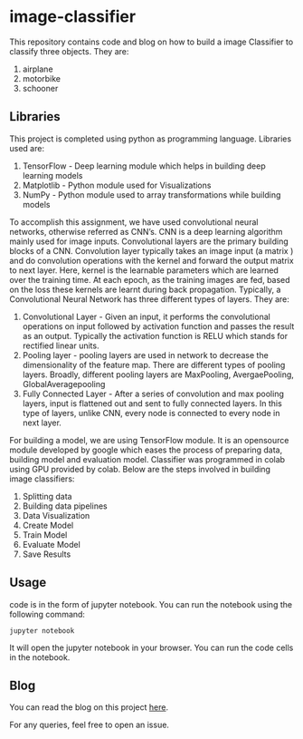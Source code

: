 # image-classifier

This repository contains code and blog on how to build a image Classifier to classify three objects. They are: 
 1. airplane
 2. motorbike
 3. schooner

## Libraries
 This project is completed using python as programming language. 
 Libraries used are:
 1. TensorFlow - Deep learning module which helps in building deep learning models
 2. Matplotlib - Python module used for Visualizations
 3. NumPy - Python module used to array transformations while building models

 To accomplish this assignment, we have used convolutional neural networks, otherwise referred as CNN’s. 
CNN is a deep learning algorithm mainly used for image inputs. Convolutional layers are the primary 
building blocks of a CNN. Convolution layer typically takes an image input (a matrix ) and do convolution 
operations with the kernel and forward the output matrix to next layer. Here, kernel is the learnable 
parameters which are learned over the training time. At each epoch, as the training images are fed, based 
on the loss these kernels are learnt during back propagation. Typically, a Convolutional Neural Network has 
three different types of layers. They are:
 1. Convolutional Layer - Given an input, it performs the convolutional operations on input followed by 
activation function and passes the result as an output. Typically the activation function is RELU which 
stands for rectified linear units.
 2. Pooling layer - pooling layers are used in network to decrease the dimensionality of the feature map. 
There are different types of pooling layers. Broadly, different pooling layers are MaxPooling, 
AvergaePooling, GlobalAveragepooling
 3. Fully Connected Layer - After a series of convolution and max pooling layers, input is flattened out and 
sent to fully connected layers. In this type of layers, unlike CNN, every node is connected to every node 
in next layer.

 For building a model, we are using TensorFlow module. It is an opensource module developed by google 
which eases the process of preparing data, building model and evaluation model. Classifier was 
programmed in colab using GPU provided by colab. 
Below are the steps involved in building image classifiers:
 1. Splitting data
 2. Building data pipelines
 3. Data Visualization
 4. Create Model
 5. Train Model
 6. Evaluate Model
 7. Save Results
 

## Usage

code is in the form of jupyter notebook. You can run the notebook using the following command:

    jupyter notebook

It will open the jupyter notebook in your browser. You can run the code cells in the notebook.

## Blog

You can read the blog on this project [here](https://akshithasingareddy.wixsite.com/2022/post/image-classification).

For any queries, feel free to open an issue.
